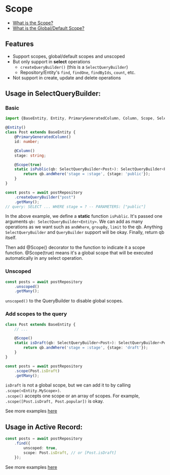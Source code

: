 # Scope

* [What is the Scope?](https://api.rubyonrails.org/classes/ActiveRecord/Scoping/Named/ClassMethods.html)
* [What is the Global/Default Scope?](https://apidock.com/rails/ActiveRecord/Base/default_scope/class)

## Features
- Support scopes, global/default scopes and unscoped
- But only support in **select** operations
  - `createQueryBuilder()` (this is a `SelectQueryBuilder`)
  - Repository/Entity's `find`, `findOne`, `findByIds`, `count`, etc.
- Not support in create, update and delete operations

## Usage in SelectQueryBuilder:

### Basic

```typescript
import {BaseEntity, Entity, PrimaryGeneratedColumn, Column, Scope, SelectQueryBuilder} from "typeorm";

@Entity()
class Post extends BaseEntity {
    @PrimaryGeneratedColumn()
    id: number;

    @Column()
    stage: string;

    @Scope(true)
    static isPublic(qb: SelectQueryBuilder<Post>): SelectQueryBuilder<Post> {
        return qb.andWhere('stage = :stage', {stage: 'public'});
    }
}

const posts = await postRepository
    .createQueryBuilder("post")
    .getMany();
// query: SELECT ... WHERE stage = ? -- PARAMETERS: ["public"]
```
In the above example, we define a **static** function `isPublic`. It's passed one arguments `qb: SelectQueryBuilder<Entity>`. We can add as many operations as we want such as `andWhere`, `groupBy`, `limit` to the qb. Anything `SelectQueryBuilder` and `QueryBuilder` support will be okay. Finally, return qb itself.

Then add @Scope() decorator to the function to indicate it a scope function. @Scope(true) means it's a global scope that will be executed automatically in any select operation.

### Unscoped
```typescript
const posts = await postRepository
    .unscoped()
    .getMany();
```

`unscoped()` to the QueryBuilder to disable global scopes.

### Add scopes to the query
```typescript
class Post extends BaseEntity {
    // ...

    @Scope()
    static isDraft(qb: SelectQueryBuilder<Post>): SelectQueryBuilder<Post> {
        return qb.andWhere('stage = :stage', {stage: 'draft'});
    }
}

const posts = await postRepository
    .scope(Post.isDraft)
    .getMany();
```
`isDraft` is not a global scope, but we can add it to by calling `.scope(<Entity.MyScope>)`.  
`.scope()` accepts one scope or an array of scopes. For example, `.scope([Post.isDraft, Post.popular])` is okay.


See more examples [here](typeorm/blob/master/test/functional/scopes/scope-query-builder.ts)

## Usage in Active Record:

```typescript
const posts = await postRepository
    .find({
        unscoped: true,
        scope: Post.isDraft, // or [Post.isDraft]
    });
```
See more examples [here](typeorm/blob/master/test/functional/scopes/scope-find.ts)